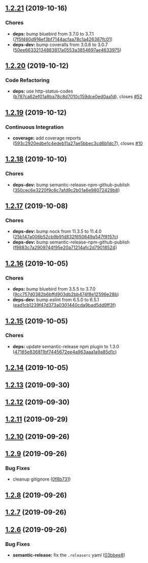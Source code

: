 ## [1.2.21](https://github.com/oleg-koval/trembita/compare/v1.2.20...v1.2.21) (2019-10-16)


### Chores

* **deps:** bump bluebird from 3.7.0 to 3.7.1 ([7f5f460d916ef3bf7144acfaa78c1a426387fc01](https://github.com/oleg-koval/trembita/commit/7f5f460d916ef3bf7144acfaa78c1a426387fc01))
* **deps-dev:** bump coveralls from 3.0.6 to 3.0.7 ([50ee66332134883817a0553a3854697ae4633975](https://github.com/oleg-koval/trembita/commit/50ee66332134883817a0553a3854697ae4633975))

## [1.2.20](https://github.com/oleg-koval/trembita/compare/v1.2.19...v1.2.20) (2019-10-12)


### Code Refactoring

* **deps:** use http-status-codes ([b787ca62ef01a8ba78c8d7010c159dce0ed0aa1d](https://github.com/oleg-koval/trembita/commit/b787ca62ef01a8ba78c8d7010c159dce0ed0aa1d)), closes [#52](https://github.com/oleg-koval/trembita/issues/52)

## [1.2.19](https://github.com/oleg-koval/trembita/compare/v1.2.18...v1.2.19) (2019-10-12)


### Continuous Integration

* **coverage:** add coverage reports ([593c2920edbe1c4edeb11a27ae5bbec3cd6b1dc7](https://github.com/oleg-koval/trembita/commit/593c2920edbe1c4edeb11a27ae5bbec3cd6b1dc7)), closes [#10](https://github.com/oleg-koval/trembita/issues/10)

## [1.2.18](https://github.com/oleg-koval/trembita/compare/v1.2.17...v1.2.18) (2019-10-10)


### Chores

* **deps-dev:** bump semantic-release-npm-github-publish ([350cec6e3220f9c6c7afd9c2b01a6e98072429b8](https://github.com/oleg-koval/trembita/commit/350cec6e3220f9c6c7afd9c2b01a6e98072429b8))

## [1.2.17](https://github.com/oleg-koval/trembita/compare/v1.2.16...v1.2.17) (2019-10-08)


### Chores

* **deps-dev:** bump nock from 11.3.5 to 11.4.0 ([25b147a006b52cb9b91d832f650649a547f9157c](https://github.com/oleg-koval/trembita/commit/25b147a006b52cb9b91d832f650649a547f9157c))
* **deps-dev:** bump semantic-release-npm-github-publish ([f9883c7a2909744f95e20a71214afc2d79018524](https://github.com/oleg-koval/trembita/commit/f9883c7a2909744f95e20a71214afc2d79018524))

## [1.2.16](https://github.com/oleg-koval/trembita/compare/v1.2.15...v1.2.16) (2019-10-05)


### Chores

* **deps:** bump bluebird from 3.5.5 to 3.7.0 ([9cc757d0382b6bffd903db2bb474f8e12596e28b](https://github.com/oleg-koval/trembita/commit/9cc757d0382b6bffd903db2bb474f8e12596e28b))
* **deps-dev:** bump eslint from 6.5.0 to 6.5.1 ([ead1cb1239f47d373a0301440cda9bad5dd9ff3f](https://github.com/oleg-koval/trembita/commit/ead1cb1239f47d373a0301440cda9bad5dd9ff3f))

## [1.2.15](https://github.com/oleg-koval/trembita/compare/v1.2.14...v1.2.15) (2019-10-05)


### Chores

* **deps:** update semantic-release npm plugin to 1.3.0 ([47185e836811bf7445672ee4a963aaa1a9a85d1c](https://github.com/oleg-koval/trembita/commit/47185e836811bf7445672ee4a963aaa1a9a85d1c))

## [1.2.14](https://github.com/oleg-koval/trembita/compare/v1.2.13...v1.2.14) (2019-10-05)

## [1.2.13](https://github.com/oleg-koval/trembita/compare/v1.2.12...v1.2.13) (2019-09-30)

## [1.2.12](https://github.com/oleg-koval/trembita/compare/v1.2.11...v1.2.12) (2019-09-30)

## [1.2.11](https://github.com/oleg-koval/trembita/compare/v1.2.10...v1.2.11) (2019-09-29)

## [1.2.10](https://github.com/oleg-koval/trembita/compare/v1.2.9...v1.2.10) (2019-09-26)

## [1.2.9](https://github.com/oleg-koval/trembita/compare/v1.2.8...v1.2.9) (2019-09-26)


### Bug Fixes

* cleanup gitignore ([0f8b731](https://github.com/oleg-koval/trembita/commit/0f8b731))

## [1.2.8](https://github.com/oleg-koval/trembita/compare/v1.2.7...v1.2.8) (2019-09-26)

## [1.2.7](https://github.com/oleg-koval/trembita/compare/v1.2.6...v1.2.7) (2019-09-26)

## [1.2.6](https://github.com/oleg-koval/trembita/compare/v1.2.5...v1.2.6) (2019-09-26)


### Bug Fixes

* **semantic-release:** fix the `.releaserc` yaml ([03bbee8](https://github.com/oleg-koval/trembita/commit/03bbee8))
